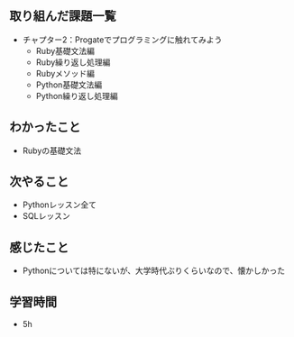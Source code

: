 ## 取り組んだ課題一覧
- チャプター2：Progateでプログラミングに触れてみよう
    - Ruby基礎文法編
    - Ruby繰り返し処理編
    - Rubyメソッド編
    - Python基礎文法編
    - Python繰り返し処理編
## わかったこと
- Rubyの基礎文法
## 次やること
- Pythonレッスン全て
- SQLレッスン
## 感じたこと
- Pythonについては特にないが、大学時代ぶりくらいなので、懐かしかった


## 学習時間
- 5h